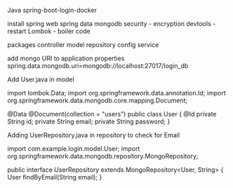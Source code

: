 Java spring-boot-login-docker

install
spring web
spring data mongodb
security - encryption
devtools - restart
Lombok - boiler code 


packages
controller
model
repository
config
service

add mongo URI to application properties
spring.data.mongodb.uri=mongodb://localhost:27017/login_db

Add User.java in model

import lombok.Data;
import org.springframework.data.annotation.Id;
import org.springframework.data.mongodb.core.mapping.Document;

@Data
@Document(collection = "users")
public class User {
    @Id
    private String id;
    private String email;
    private String password;
}

Adding UserRepository.java in repository to check for Email

import com.example.login.model.User;
import org.springframework.data.mongodb.repository.MongoRepository;

public interface UserRepository extends MongoRepository<User, String> {
User findByEmail(String email);
}
